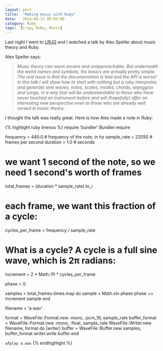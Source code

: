```yaml
---
layout: post
title:  "Making music with Ruby"
date:   2014-08-12 09:02:00
category: Ruby
tags:  [Lrug, Ruby, Music]
---
```


Last night I went to [LRUG](http://lrug.org/) and I watched a talk by Alex Speller about music theory and Ruby.

Alex Speller says:

<blockquote><p><em>Music theory can seem arcane and unapproachable. But underneath the weird names and symbols, the basics are actually pretty simple. The real issue is that the documentation is bad and the API is worse! In this talk I will show how to start with nothing but a ruby interpreter, and generate sine waves, notes, scales, modes, chords, arpeggios and songs, in a way that will be understandable to those who have never touched an instrument before and will (hopefully) offer an interesting new perspective even to those who are already well versed in music theory.</em></p></blockquote>

I thought the talk was really great. Here is how Alex made a note in Ruby:

{% highlight ruby linenos %}
require 'bundler'
Bundler.require

frequency     = 440.0   # frequency of the note, in hz
sample_rate   = 22050 # frames per second
duration      = 1.0     # seconds

# we want 1 second of the note, so we need 1 second's worth of frames
total_frames = (duration * sample_rate).to_i

# each frame, we want this fraction of a cycle:
cycles_per_frame = frequency / sample_rate

# What is a cycle? A cycle is a full sine wave, which is 2π radians:
increment = 2 * Math::PI * cycles_per_frame

phase = 0

samples = total_frames.times.map do
  sample = Math.sin phase
  phase += increment
  sample
end

filename = 'a.wav'

format = WaveFile::Format.new :mono, :pcm_16, sample_rate
buffer_format = WaveFile::Format.new :mono, :float, sample_rate
WaveFile::Writer.new filename, format do |writer|
  buffer = WaveFile::Buffer.new samples, buffer_format
  writer.write buffer
end

`afplay a.wav`
{% endhighlight %}